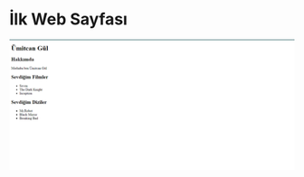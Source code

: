# İlk Web Sayfası 
![sayfanın çıktısı](https://github.com/umtcngl/-lk-web-sayfas-/blob/main/ilk%20sayfa.PNG)
